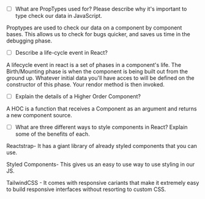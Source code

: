 - [ ] What are PropTypes used for? Please describe why it's important to type check our data in JavaScript.

Proptypes are used to check our data on a component by component bases. This allows us to check for bugs quicker, and saves us time in the debugging phase.

- [ ] Describe a life-cycle event in React?

A lifecycle event in react is a set of phases in a component's life. The Birth/Mounting phase is when the component is being built out from the ground up. Whatever initial data you'll have acces to will be defined on the constructor of this phase. Your rendor method is then invoked.

- [ ] Explain the details of a Higher Order Component?

A HOC is a function that receives a Component as an argument and returns a new component source.

- [ ] What are three different ways to style components in React? Explain some of the benefits of each.

Reactstrap- It has a giant library of already styled components that you can use.

Styled Components- This gives us an easy to use way to use styling in our JS.

TailwindCSS - It comes with responsive cariants that make it extremely easy to build responsive interfaces without resorting to custom CSS.
